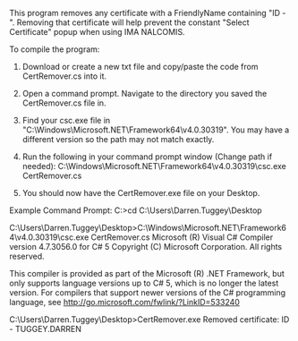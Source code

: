 This program removes any certificate with a FriendlyName containing "ID - ".
Removing that certificate will help prevent the constant "Select Certificate" popup when using IMA NALCOMIS.

To compile the program:
1. Download or create a new txt file and copy/paste the code from CertRemover.cs into it.  

2. Open a command prompt. Navigate to the directory you saved the CertRemover.cs file in.

3. Find your csc.exe file in "C:\Windows\Microsoft.NET\Framework64\v4.0.30319\". You may have a different version so the path may not match exactly.

4. Run the following in your command prompt window (Change path if needed):
    C:\Windows\Microsoft.NET\Framework64\v4.0.30319\csc.exe CertRemover.cs
    
5. You should now have the CertRemover.exe file on your Desktop.


Example Command Prompt:
C:\>cd C:\Users\Darren.Tuggey\Desktop

C:\Users\Darren.Tuggey\Desktop>C:\Windows\Microsoft.NET\Framework64\v4.0.30319\csc.exe CertRemover.cs
Microsoft (R) Visual C# Compiler version 4.7.3056.0
for C# 5
Copyright (C) Microsoft Corporation. All rights reserved.

This compiler is provided as part of the Microsoft (R) .NET Framework, but only supports language versions up to C# 5, which is no longer the latest version. For compilers that support newer versions of the C# programming language, see http://go.microsoft.com/fwlink/?LinkID=533240


C:\Users\Darren.Tuggey\Desktop>CertRemover.exe
Removed certificate: ID - TUGGEY.DARREN
